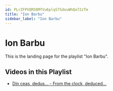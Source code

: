 ```yaml
---
id: PLrZFPVQM38MfVu6plqS7SdouWhQa72zTm
title: "Ion Barbu"
sidebar_label: "Ion Barbu"
---
```


# Ion Barbu

This is the landing page for the playlist "Ion Barbu".

## Videos in this Playlist

- [Din ceas, dedus... - From the clock, deduced...](/agape/ion-barbu/7qJe5q4letQ)


